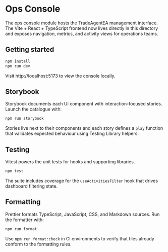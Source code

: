# Ops Console

The ops console module hosts the TradeAgentEA management interface. The Vite + React + TypeScript frontend now lives directly in this directory and exposes navigation, metrics, and activity views for operations teams.

## Getting started

```bash
npm install
npm run dev
```

Visit http://localhost:5173 to view the console locally.

## Storybook

Storybook documents each UI component with interaction-focused stories. Launch the catalogue with:

```bash
npm run storybook
```

Stories live next to their components and each story defines a `play` function that validates expected behaviour using Testing Library helpers.

## Testing

Vitest powers the unit tests for hooks and supporting libraries.

```bash
npm test
```

The suite includes coverage for the `useActivitiesFilter` hook that drives dashboard filtering state.

## Formatting

Prettier formats TypeScript, JavaScript, CSS, and Markdown sources. Run the formatter with:

```bash
npm run format
```

Use `npm run format:check` in CI environments to verify that files already conform to the formatting rules.
